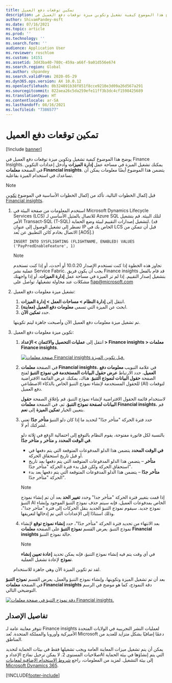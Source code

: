 ```yaml
---
title: تمكين توقعات دفع العميل
description: يوضح هذا الموضوع كيفية تشغيل وتكوين ميزة توقعات دفع العميل في Finance Insights.
author: ShivamPandey-msft
ms.date: 07/16/2021
ms.topic: article
ms.prod: ''
ms.technology: ''
ms.search.form: ''
audience: Application User
ms.reviewer: roschlom
ms.custom: 14151
ms.assetid: 3d43ba40-780c-459a-a66f-9a01d556e674
ms.search.region: Global
ms.author: shpandey
ms.search.validFrom: 2020-05-29
ms.dyn365.ops.version: AX 10.0.12
ms.openlocfilehash: 0b324891b38f851f8cce9210e3d09a26d567a291
ms.sourcegitcommit: 822aea26c5da259efe11ff3b3dc4cf1598425689
ms.translationtype: HT
ms.contentlocale: ar-SA
ms.lasthandoff: 08/16/2021
ms.locfileid: "7386577"
---
```

# <a name="enable-customer-payment-predictions"></a>تمكين توقعات دفع العميل

[!include [banner](../includes/banner.md)]

يوضح هذا الموضوع كيفية تشغيل وتكوين ميزة توقعات دفع العميل في Finance Insights. يمكنك تشغيل الميزة في مساحة عمل **إدارة الميزات** وأدخل إعدادات التكوين في الصفحة **معلمات Financial insights**. يتضمن هذا الموضوع أيضًا معلومات يمكن أن تساعدك في استخدام الميزة بفاعلية.

> [!NOTE]
> قبل إكمال الخطوات التالية، تأكد من إكمال الخطوات الأساسية في الموضوع [تكوين Financial insights](configure-for-fin-insites.md).

1. استخدم المعلومات من صفحة البيئة في Microsoft Dynamics Lifecycle Services (LCS) للاتصال بالمثيل الأساسي لـ Azure SQL لتلك البيئة. قم بتشغيل الأمر Transact-SQL (T-SQL) لتشغيل إصدارات التقييم لبيئة وضع الحماية. (قد تضطر إلى تشغيل الوصول إلى عنوان IP الخاص بك في LCS قبل أن تتمكن من الاتصال بخادم كائن التطبيق عن بُعد \[AOS\].)

    `INSERT INTO SYSFLIGHTING (FLIGHTNAME, ENABLED) VALUES ('PayPredEnableFeature', 1)`

    > [!NOTE]
    > تجاوز هذه الخطوة إذا كنت تستخدم الإصدار 10.0.20 أو أحدث، أو إذا كنت تستخدم عملية نشر Service Fabric. يجب أن يكون فريق Finance insights قد قام بالفعل بتشغيل إصدار التقييم. إذا لم تر الميزة في مساحة عمل **إدارة الميزات**، أو إذا واجهتك مشكلات عند محاولة تشغيلها، تواصل على <fiap@microsoft.com> 

2. تشغيل ميزة معلومات دفع العميل:

    1. انتقل إلى **إدارة النظام \> مساحات العمل \> إدارة الميزات**.
    2. ابحث عن الميزة التي تسمى **معلومات دفع العميل (معاينة)‬**.
    3. حدد **تمكين الآن**.

    تم تشغيل ميزة معلومات دفع العميل الآن وأصبحت جاهزة ليتم تكوينها.

3. تكوين ميزة معلومات دفع العميل:

    1. انتقل إلى **عمليات التحصيل والائتمان \> الإعداد \> Finance insights \> معلمات Finance insights**.

        [![صفحة معلمات Financial insights قبل تكوين الميزة.](./media/finance-insights-parameters.png)](./media/finance-insights-parameters.png)

    2. في الصفحة **معلمات Financial insights**، في علامة التبويب **معلومات دفع العميل**، حدد الارتباط **عرض حقول البيانات المستخدمة في نموذج التنبؤ** لفتح الصفحة **حقول البيانات لنموذج التنبؤ**. هناك، يمكنك عرض القائمة الافتراضية للحقول المستخدمة لإنشاء نموذج التنبؤ الخاص بالذكاء الاصطناعي (AI) لتوقعات دفع العميل.

        لاستخدام قائمة الحقول الافتراضية لإنشاء نموذج التنبؤ، قم بإغلاق الصفحة **حقول البيانات لصفحة نموذج التنبؤ**، ثم، في الصفحة **معلمات Financial insights**، قم بتعيين الخيار **تمكين الميزة** إلى **نعم**.

    3. حدد فترة الحركة "متأخر جدًا" لتحديد ما إذا كان دلو التنبؤ **متأخر جدًا** تعني لشركتك أم لا.

        بالنسبة لكل فاتورة مفتوحة، يقوم النظام بالتوقع إلى احتمالية الدفع في ثلاثة دلو **في الوقت المحدد** و **متأخر** و **متأخر جدًا**.

        - **في الوقت المحدد** يتضمن هذا الدلو المدفوعات المتوقعة التي يتم دفعها في أو قبل تاريخ استحقاق الحركة.
        - **متأخر** – يتضمن هذا الدلو المدفوعات المتوقعة التي يتم دفعها بعد تاريخ استحقاق الحركة ولكن قبل بدء فترة الحركة "متأخر جدًا".
        - **متأخر جدًا** – يتضمن هذا الدلو المدفوعات المتوقعة التي يتم دفعها بعد بدء الحركة "متأخر جدًا".

        > [!NOTE]
        > إذا قمت بتغيير فترة الحركة "متأخر جدا" وحدد **تغيير الحد** بعد أن تم إنشاء نموذج التنبؤ AI الخاص بمدفوعات العميل، فإنه سيتم حذف نموذج التنبؤ الموجود وإنشاء نموذج جديد. سيقوم نموذج التنبؤ الجديد بنقل الحركات إلى فترة "متأخر جدا"، وذلك استنادًا إلى الإعدادات التي تم إدخالها لتعريفها.

    4. بعد الانتهاء من تحديد فترة الحركة "متأخر جدًا"، حدد **إنشاء نموذج توقع** لإنشاء نموذج التنبؤ. يعرض القسم **نموذج التنبؤ** على الصفحة **معلمات Financial insights** حالة نموذج التنبؤ.

        > [!NOTE]
        > في أي وقت يتم فيه إنشاء نموذج التنبؤ، فإنه يمكن تحديد **إعادة تعيين إنشاء نموذج** لإعادة تشغيل العملية.

    لقد تم تكوين الميزة الآن وهي جاهزة للاستخدام.

بعد أن تم تشغيل الميزة وتكوينها، وإنشاء نموذج التنبؤ والعمل، يعرض القسم **نموذج التنبؤ** في الصفحة **معلمات Financial insights** دقة النموذج، كما هو موضح في الرسم التوضيحي التالي.

[![دقة نموذج التنبؤ في صفحة معلمات Financial insights.](./media/finance-insights-parameters-accuracy.png)](./media/finance-insights-parameters-accuracy.png)

## <a name="release-details"></a>تفاصيل الإصدار

تتوفر معاينة عامة لـ Finance insights لعمليات النشر التجريبية في الولايات المتحدة الأميركية وأوروبا والمملكة المتحدة. تُعد Microsoft دعمًا إضافيًا بشكل متزايد للعديد من المناطق.

يمكن أن يتم تشغيل ميزات المعاينة العامة ويجب تشغيلها فقط في بيئات الحماية لتحديد صلاحيات المستوى 2. لا يمكن ترحيل نماذج الإعداد وAI التي يتم إنشاؤها في بيئة الحماية إلى بيئة التشغيل. لمزيد من المعلومات، راجع [شروط الاستخدام الإضافية لمعاينات Microsoft Dynamics 365](../../fin-ops-core/fin-ops/get-started/public-preview-terms.md).

[!INCLUDE[footer-include](../../includes/footer-banner.md)]
